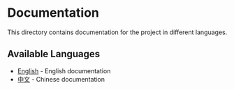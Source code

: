 # Documentation

This directory contains documentation for the project in different languages.

## Available Languages

- [English](en/) - English documentation
- [中文](zh/) - Chinese documentation